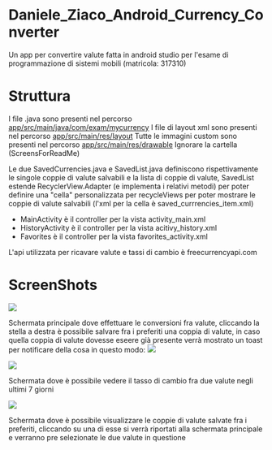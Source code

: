 # Daniele_Ziaco_Android_Currency_Converter
Un app per convertire valute fatta in android studio per l'esame di programmazione di sistemi mobili (matricola: 317310)

# Struttura

I file .java sono presenti nel percorso [app/src/main/java/com/exam/mycurrency](app/src/main/java/com/exam/mycurrency)
I file di layout xml sono presenti nel percorso [app/src/main/res/layout](app/src/main/res/layout)
Tutte le immagini custom sono presenti nel percorso [app/src/main/res/drawable](app/src/main/res/drawable)
Ignorare la cartella (ScreensForReadMe)

Le due SavedCurrencies.java e SavedList.java definiscono rispettivamente le singole coppie di valute salvabili e la lista di coppie di valute, SavedList estende RecyclerView.Adapter (e implementa i relativi metodi) per poter definire una "cella" personalizzata per recycleViews per poter mostrare le coppie di valute salvabili (l'xml per la cella è saved_currrencies_item.xml)


- MainActivity è il controller per la vista activity_main.xml
- HistoryActivity è il controller per la vista acitivy_history.xml
- Favorites è il controller per la vista favorites_activity.xml

L'api utilizzata per ricavare valute e tassi di cambio è freecurrencyapi.com

# ScreenShots

![](https://github.com/ErZicky/Daniele_Ziaco_Currency_Converter/blob/main/ScreensForReadMe/screen1.jpeg)

Schermata principale dove effettuare le conversioni fra valute, cliccando la stella a destra è possibile salvare fra i preferiti una coppia di valute, in caso quella coppia di valute dovesse eseere già presente verrà mostrato un toast per notificare della cosa in questo modo:
![](https://github.com/ErZicky/Daniele_Ziaco_Currency_Converter/blob/main/ScreensForReadMe/screen4.jpeg)

![](https://github.com/ErZicky/Daniele_Ziaco_Currency_Converter/blob/main/ScreensForReadMe/screen2.jpeg)

Schermata dove è possibile vedere il tasso di cambio fra due valute negli ultimi 7 giorni

![](https://github.com/ErZicky/Daniele_Ziaco_Currency_Converter/blob/main/ScreensForReadMe/screen3.jpeg)

Schermata dove è possibile visualizzare le coppie di valute salvate fra i preferiti, cliccando su una di esse si verrà riportati alla schermata principale e verranno pre selezionate le due valute in questione
